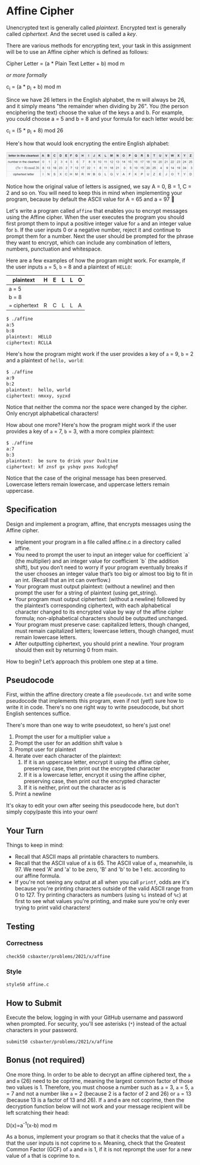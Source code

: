 # Affine Cipher

Unencrypted text is generally called _plaintext_. Encrypted text is generally called _ciphertext_. And the secret used is called a _key_.

There are various methods for encrypting text, your task in this assignment will be to use an Affine cipher which is defined as follows:

Cipher Letter = (a * Plain Text Letter + b) mod m

<i>or more formally</i>

c<sub>i</sub> = (a * p<sub>i</sub> + b) mod m

Since we have 26 letters in the English alphabet, the m will always be 26, and it simply means "the remainder when dividing by 26".  You (the person enciphering the text) choose the value of the keys a and b.  For example, you could choose a = 5 and b = 8 and your formula for each letter would be:

c<sub>i</sub> = (5 * p<sub>i</sub> + 8) mod 26

Here's how that would look encrypting the entire English alphabet:

<img src="affine-cipher.jpg" />

Notice how the original value of letters is assigned, we say A = 0, B = 1, C = 2 and so on.  You will need to keep this in mind when implementing your program, because by default the ASCII value for A = 65 and a = 97 🤔

Let's write a program called `affine` that enables you to encrypt messages using the Affine cipher. When the user executes the program you should first prompt them to input a positive integer value for `a` and an integer value for `b`.  If the user inputs 0 or a negative number, reject it and continue to prompt them for a number. Next the user should be prompted for the phrase they want to encrypt, which can include any combination of letters, numbers, punctuation and whitespace.

Here are a few examples of how the program might work. For example, if the user inputs `a` = 5, `b` = 8 and a plaintext of `HELLO`:

| plaintext    | H    | E    | L    | L    | O    |
| ------------ | ---- | ---- | ---- | ---- | ---- |
|   a = 5      |      |      |      |      |      |
|   b = 8      |      |      |      |      |      |
| = ciphertext | R    | C    | L    | L    | A    |

```
$ ./affine
a:5
b:8
plaintext:  HELLO
ciphertext: RCLLA
```

Here's how the program might work if the user provides a key of `a` = 9, `b` = 2  and a plaintext of `hello, world`:

```
$ ./affine
a:9
b:2
plaintext:  hello, world
ciphertext: nmxxy, syzxd
```

Notice that neither the comma nor the space were changed by the cipher. Only encrypt alphabetical characters!

How about one more? Here's how the program might work if the user provides a key of `a` = 7, `b` = 3, with a more complex plaintext:

```
$ ./affine
a:7
b:3
plaintext:  be sure to drink your Ovaltine
ciphertext: kf znsf gx yshqv pxns Xudcghqf
```

Notice that the case of the original message has been preserved. Lowercase letters remain lowercase, and uppercase letters remain uppercase.

## Specification
Design and implement a program, affine, that encrypts messages using the Affine cipher.

<ul>
   <li>Implement your program in a file called affine.c in a directory called affine.</li>
<li>You need to prompt the user to input an integer value for coefficient `a` (the multiplier) and an integer value for coefficient `b` (the addition shift), but you don’t need to worry if your program eventually breaks if the user chooses an integer value that’s too big or almost too big to fit in an int. (Recall that an int can overflow.)
<li>Your program must output plaintext: (without a newline) and then prompt the user for a string of plaintext (using get_string).</li>
<li>Your program must output ciphertext: (without a newline) followed by the plaintext’s corresponding ciphertext, with each alphabetical character changed to its encrypted value by way of the affine cipher formula; non-alphabetical characters should be outputted unchanged.</li>
<li>Your program must preserve case: capitalized letters, though changed, must remain capitalized letters; lowercase letters, though changed, must remain lowercase letters.</li>
<li>After outputting ciphertext, you should print a newline. Your program should then exit by returning 0 from main.</li>
 </ul>
How to begin? Let’s approach this problem one step at a time.

## Pseudocode

First, within the affine directory create a file `pseudocode.txt` and write some pseudocode that implements this program, even if not (yet!) sure how to write it in code. There's no one right way to write pseudocode, but short English sentences suffice.

There's more than one way to write pseudotext, so here's just one!

1. Prompt the user for a multiplier value `a`
2. Prompt the user for an addition shift value `b`
3. Prompt user for plaintext
5. Iterate over each character of the plaintext:
   1. If it is an uppercase letter, encrypt it using the affine cipher, preserving case, then print out the encrypted character
   2. If it is a lowercase letter, encrypt it using the affine cipher, preserving case, then print out the encrypted character
   3. If it is neither, print out the character as is
6. Print a newline

It's okay to edit your own after seeing this pseudocode here, but don't simply copy/paste this into your own!

## Your Turn

Things to keep in mind:

* Recall that ASCII maps all printable characters to numbers.
* Recall that the ASCII value of `A` is 65. The ASCII value of `a`, meanwhile, is 97.  We need 'A' and 'a' to be zero, 'B' and 'b' to be 1 etc. according to our affine formula.
* If you're not seeing any output at all when you call `printf`, odds are it's because you're printing characters outside of the valid ASCII range from 0 to 127. Try printing characters as numbers (using `%i` instead of `%c`) at first to see what values you're printing, and make sure you're only ever trying to print valid characters!

## Testing

### Correctness

```
check50 csbaxter/problems/2021/x/affine
```

### Style

```
style50 affine.c
```

## How to Submit

Execute the below, logging in with your GitHub username and password when prompted. For security, you'll see asterisks (`*`) instead of the actual characters in your password.

```
submit50 csbaxter/problems/2021/x/affine
```

## Bonus (not required)

One more thing.  In order to be able to decrypt an affine ciphered text, the `a` and `m` (26) need to be coprime, meaning the largest common factor of those two values is 1.  Therefore, you must choose a number such as `a` = 3, `a` = 5, `a` = 7 and not a number like `a` = 2 (because 2 is a factor of 2 and 26) or `a` = 13  (because 13 is a factor of 13 and 26).  If `a` and `m` are not coprime, then the decryption function below will not work and your message recipient will be left scratching their head:

 D(x)=a<sup>-1</sup>(x-b) mod m
 
As a bonus, implement your program so that it checks that the value of `a` that the user inputs is not coprime to `m`.  Meaning, check that the Greatest Common Factor (GCF) of  `a` and `m` is 1, if it is not reprompt the user for a new value of `a` that is coprime to `m`.
